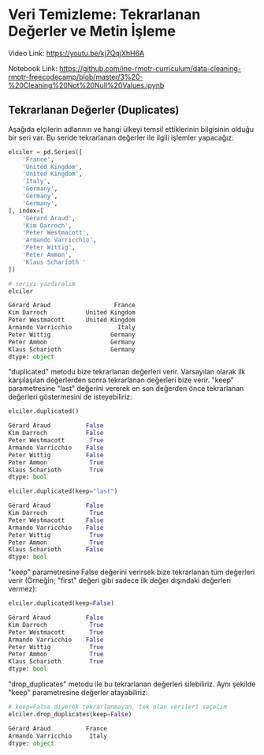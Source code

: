 # Veri Temizleme: Tekrarlanan Değerler ve Metin İşleme

Video Link: https://youtu.be/kj7QqjXhH6A

Notebook Link: https://github.com/ine-rmotr-curriculum/data-cleaning-rmotr-freecodecamp/blob/master/3%20-%20Cleaning%20Not%20Null%20Values.ipynb

## Tekrarlanan Değerler (Duplicates)

Aşağıda elçilerin adlarının ve hangi ülkeyi temsil ettiklerinin bilgisinin olduğu bir seri var. Bu seride tekrarlanan değerler ile ilgili işlemler yapacağız: <br>

```python
elciler = pd.Series([
    'France',
    'United Kingdom',
    'United Kingdom',
    'Italy',
    'Germany',
    'Germany',
    'Germany',
], index=[
    'Gérard Araud',
    'Kim Darroch',
    'Peter Westmacott',
    'Armando Varricchio',
    'Peter Wittig',
    'Peter Ammon',
    'Klaus Scharioth '
])

# seriyi yazdıralım
elciler
```

```python
Gérard Araud                  France
Kim Darroch           United Kingdom
Peter Westmacott      United Kingdom
Armando Varricchio             Italy
Peter Wittig                 Germany
Peter Ammon                  Germany
Klaus Scharioth              Germany
dtype: object
```

"duplicated" metodu bize tekrarlanan değerleri verir. Varsayılan olarak ilk karşılaşılan değerlerden sonra tekrarlanan değerleri bize verir. "keep" parametresine "last" değerini vererek en son değerden önce tekrarlanan değerleri göstermesini de isteyebiliriz: <br>

```python
elciler.duplicated()
```

```python
Gérard Araud          False
Kim Darroch           False
Peter Westmacott       True
Armando Varricchio    False
Peter Wittig          False
Peter Ammon            True
Klaus Scharioth        True
dtype: bool
```

```python
elciler.duplicated(keep="last")
```

```python
Gérard Araud          False
Kim Darroch            True
Peter Westmacott      False
Armando Varricchio    False
Peter Wittig           True
Peter Ammon            True
Klaus Scharioth       False
dtype: bool
```

"keep" parametresine False değerini verirsek bize tekrarlanan tüm değerleri verir (Örneğin; "first" değeri gibi sadece ilk değer dışındaki değerleri vermez): <br>

```python
elciler.duplicated(keep=False)
```

```python
Gérard Araud          False
Kim Darroch            True
Peter Westmacott       True
Armando Varricchio    False
Peter Wittig           True
Peter Ammon            True
Klaus Scharioth        True
dtype: bool
```

"drop_duplicates" metodu ile bu tekrarlanan değerleri silebiliriz. Aynı şekilde "keep" parametresine değerler atayabiliriz: <br>

```python
# keep=False diyerek tekrarlanmayan, tek olan verileri seçelim
elciler.drop_duplicates(keep=False)
```

```python
Gérard Araud          France
Armando Varricchio     Italy
dtype: object
```


